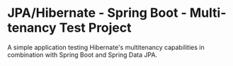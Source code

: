 # JPA/Hibernate - Spring Boot - Multi-tenancy Test Project

A simple application testing Hibernate's multitenancy capabilities in combination with Spring Boot and Spring Data JPA.